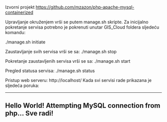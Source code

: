 Izvorni projekt https://github.com/mzazon/php-apache-mysql-containerized

Upravljanje okruženjem vrši se putem manage.sh skripte.
Za inicijalno pokretanje servisa potrebno je pokrenuti unutar GIS_Cloud foldera sljedeću komandu:

./manage.sh initiate

Zaustavljanje svih servisa vrši se sa:
./manage.sh stop

Pokretanje zaustavljenih servisa vrši se sa:
./manage.sh start

Pregled statusa servisa:
./manage.sh status

Pristup web serveru: http://localhost/
Kada svi servisi rade prikazana je sljedeća poruka:

---
Hello World!
Attempting MySQL connection from php...
Sve radi!
---
